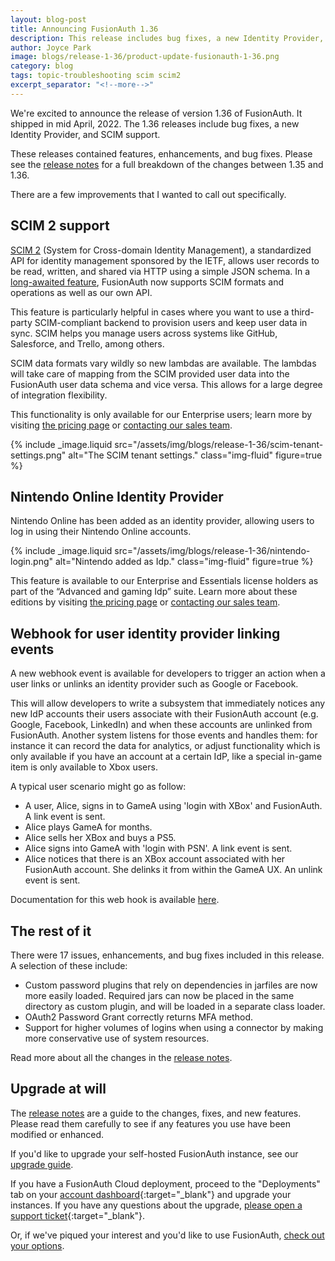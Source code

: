 ```yaml
---
layout: blog-post
title: Announcing FusionAuth 1.36
description: This release includes bug fixes, a new Identity Provider, and SCIM2 support.
author: Joyce Park 
image: blogs/release-1-36/product-update-fusionauth-1-36.png
category: blog
tags: topic-troubleshooting scim scim2
excerpt_separator: "<!--more-->"
---
```


We're excited to announce the release of version 1.36 of FusionAuth. It shipped in mid April, 2022. The 1.36 releases include bug fixes, a new Identity Provider, and SCIM support.

<!--more-->

These releases contained features, enhancements, and bug fixes. Please see the [release notes](/docs/v1/tech/release-notes#version-1-36-1) for a full breakdown of the changes between 1.35 and 1.36. 

There are a few improvements that I wanted to call out specifically.

## SCIM 2 support

[SCIM 2](http://www.simplecloud.info) (System for Cross-domain Identity Management), a standardized API for identity management sponsored by the IETF, allows user records to be read, written, and shared via HTTP using a simple JSON schema. In a [long-awaited feature](https://github.com/FusionAuth/fusionauth-issues/issues/106), FusionAuth now supports SCIM formats and operations as well as our own API.

This feature is particularly helpful in cases where you want to use a third-party SCIM-compliant backend to provision users and keep user data in sync. SCIM helps you manage users across systems like GitHub, Salesforce, and Trello, among others.

SCIM data formats vary wildly so new lambdas are available. The lambdas will take care of mapping from the SCIM provided user data into the FusionAuth user data schema and vice versa. This allows for a large degree of integration flexibility.

This functionality is only available for our Enterprise users; learn more by visiting [the pricing page](/pricing) or [contacting our sales team](/contact).

{% include _image.liquid src="/assets/img/blogs/release-1-36/scim-tenant-settings.png" alt="The SCIM tenant settings." class="img-fluid" figure=true %}

## Nintendo Online Identity Provider

Nintendo Online has been added as an identity provider, allowing users to log in using their Nintendo Online accounts.

{% include _image.liquid src="/assets/img/blogs/release-1-36/nintendo-login.png" alt="Nintendo added as Idp." class="img-fluid" figure=true %}

This feature is available to our Enterprise and Essentials license holders as part of the “Advanced and gaming Idp” suite. Learn more about these editions by visiting [the pricing page](/pricing) or [contacting our sales team](/contact).
 
## Webhook for user identity provider linking events

A new webhook event is available for developers to trigger an action when a user links or unlinks an identity provider such as Google or Facebook.

This will allow developers to write a subsystem that immediately notices any new IdP accounts their users associate with their FusionAuth account (e.g. Google, Facebook, LinkedIn) and when these accounts are unlinked from FusionAuth. Another system listens for those events and handles them: for instance it can record the data for analytics, or adjust functionality which is only available if you have an account at a certain IdP, like a special in-game item is only available to Xbox users.

A typical user scenario might go as follow:

* A user, Alice, signs in to GameA using 'login with XBox' and FusionAuth. A link event is sent.
* Alice plays GameA for months.
* Alice sells her XBox and buys a PS5.
* Alice  signs into GameA with 'login with PSN'. A link event is sent.
* Alice notices that there is an XBox account associated with her FusionAuth account. She delinks it from within the GameA UX. An unlink event is sent.

Documentation for this web hook is available [here](/docs/v1/tech/events-webhooks/events/).
 
## The rest of it

There were 17 issues, enhancements, and bug fixes included in this release. A selection of these include:

* Custom password plugins that rely on dependencies in jarfiles are now more easily loaded. Required jars can now be  placed in the same directory as custom plugin, and will be loaded in a separate class loader.
* OAuth2 Password Grant correctly returns MFA method.
* Support for higher volumes of logins when using a connector by making more conservative use of system resources.

Read more about all the changes in the [release notes](/docs/v1/tech/release-notes#version-1-36-1).

## Upgrade at will

The [release notes](/docs/v1/tech/release-notes#version-1-36-1) are a guide to the changes, fixes, and new features. Please read them carefully to see if any features you use have been modified or enhanced.

If you'd like to upgrade your self-hosted FusionAuth instance, see our [upgrade guide](/docs/v1/tech/admin-guide/upgrade). 

If you have a FusionAuth Cloud deployment, proceed to the "Deployments" tab on your [account dashboard](https://account.fusionauth.io/account/deployment/){:target="_blank"} and upgrade your instances. If you have any questions about the upgrade, [please open a support ticket](https://account.fusionauth.io/account/support/){:target="_blank"}.

Or, if we've piqued your interest and you'd like to use FusionAuth, [check out your options](/pricing).

